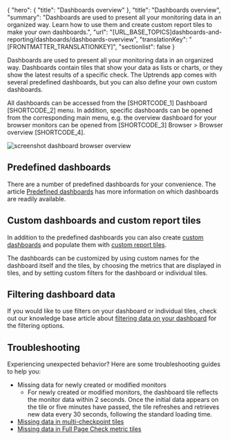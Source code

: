 {
  "hero": {
    "title": "Dashboards overview"
  },
  "title": "Dashboards overview",
  "summary": "Dashboards are used to present all your monitoring data in an organized way. Learn how to use them and create custom report tiles to make your own dashboards.",
  "url": "[URL_BASE_TOPICS]dashboards-and-reporting/dashboards/dashboards-overview",
  "translationKey": "[FRONTMATTER_TRANSLATIONKEY]",
  "sectionlist": false
}

Dashboards are used to present all your monitoring data in an organized way. Dashboards contain tiles that show your data as lists or charts, or they show the latest results of a specific check. The Uptrends app comes with several predefined dashboards, but you can also define your own custom dashboards.

All dashboards can be accessed from the [SHORTCODE_1] Dashboard [SHORTCODE_2] menu. In addition, specific dashboards can be opened from the corresponding main menu, e.g. the overview dashboard for your browser monitors can be opened from [SHORTCODE_3] Browser > Browser overview [SHORTCODE_4].

![screenshot dashboard browser overview]([LINK_URL_1])

## Predefined dashboards

There are a number of predefined dashboards for your convenience. The article [Predefined dashboards]([LINK_URL_2]) has more information on which dashboards are readily available.

## Custom dashboards and custom report tiles

In addition to the predefined dashboards you can also create [custom dashboards]([LINK_URL_3]) and populate them with [custom report tiles]([LINK_URL_4]).

The dashboards can be customized by using custom names for the dashboard itself and the tiles, by choosing the metrics that are displayed in tiles, and by setting custom filters for the dashboard or individual tiles.

## Filtering dashboard data

If you would like to use filters on your dashboard or individual tiles, check out our knowledge base article about [filtering data on your dashboard]([LINK_URL_5]) for the filtering options.

## Troubleshooting

Experiencing unexpected behavior? Here are some troubleshooting guides to help you:

- Missing data for newly created or modified monitors
  - For newly created or modified monitors, the dashboard tile reflects the monitor data within 2 seconds. Once the initial data appears on the tile or five minutes have passed, the tile refreshes and retrieves new data every 30 seconds, following the standard loading time.
- [Missing data in multi-checkpoint tiles]([LINK_URL_6])
- [Missing data in Full Page Check metric tiles]([LINK_URL_7])
